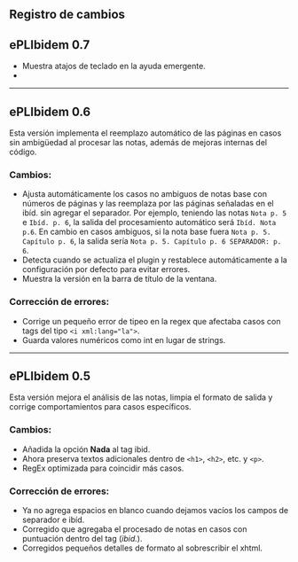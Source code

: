 ## Registro de cambios

## ePLIbidem 0.7


* Muestra atajos de teclado en la ayuda emergente.
* 

_____________________________

## ePLIbidem 0.6
Esta versión implementa el reemplazo automático de las páginas en casos sin ambigüedad al procesar las notas, además de mejoras internas del código.

### Cambios:
* Ajusta automáticamente los casos no ambiguos de notas base con números de páginas y las reemplaza por las páginas señaladas en el ibíd. sin agregar el separador. Por ejemplo, teniendo las notas `Nota p. 5` e `Ibíd. p. 6`, la salida del procesamiento automático será `Ibíd. Nota p.6`. En cambio en casos ambiguos, si la nota base fuera `Nota p. 5. Capítulo p. 6`, la salida sería `Nota p. 5. Capítulo p. 6 SEPARADOR: p. 6`.
* Detecta cuando se actualiza el plugin y restablece automáticamente a la configuración por defecto para evitar errores.
* Muestra la versión en la barra de título de la ventana.

### Corrección de errores:
* Corrige un pequeño error de tipeo en la regex que afectaba casos con tags del tipo `<i xml:lang="la">`.
* Guarda valores numéricos como int en lugar de strings.

_____________________________

## ePLIbidem 0.5
Esta versión mejora el análisis de las notas, limpia el formato de salida y corrige comportamientos para casos específicos.

### Cambios:
* Añadida la opción **Nada** al tag ibid.
* Ahora preserva textos adicionales dentro de `<h1>`, `<h2>`, etc. y `<p>`.
* RegEx optimizada para coincidir más casos.

### Corrección de errores:
* Ya no agrega espacios en blanco cuando dejamos vacíos los campos de separador e ibíd.
* Corregido </i> que agregaba el procesado de notas en casos con puntuación dentro del tag (<i>ibid.</i>).
* Corregidos pequeños detalles de formato al sobrescribir el xhtml.
